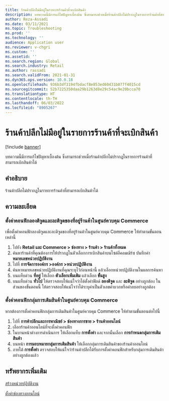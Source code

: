 ```yaml
---
title: ร้านค้าปลีกไม่มีอยู่ในรายการร้านค้าที่จะเบิกสินค้า
description: บทความนี้มีการแก้ไขปัญหาเบื้องต้น ซึ่งสามารถช่วยเมื่อร้านค้าปลีกไม่ปรากฏในรายการร้านค้าที่สามารถเบิกสินค้าได้
author: Reza-Assadi
ms.date: 03/11/2021
ms.topic: Troubleshooting
ms.prod: ''
ms.technology: ''
audience: Application user
ms.reviewer: v-chgri
ms.custom: ''
ms.assetid: ''
ms.search.region: Global
ms.search.industry: Retail
ms.author: rassadi
ms.search.validFrom: 2021-01-31
ms.dyn365.ops.version: 10.0.18
ms.openlocfilehash: 936b3df3194fbdacf8e853ed60431b077f4015cd
ms.sourcegitcommit: 52b7225350daa29b1263d8e29c54ac9e20bcca70
ms.translationtype: HT
ms.contentlocale: th-TH
ms.lasthandoff: 06/03/2022
ms.locfileid: "8905267"
---
```

# <a name="retail-store-doesnt-appear-in-the-list-of-stores-to-pick-up-from"></a>ร้านค้าปลีกไม่มีอยู่ในรายการร้านค้าที่จะเบิกสินค้า

[!include [banner](../../includes/banner.md)]

บทความนี้มีการแก้ไขปัญหาเบื้องต้น ซึ่งสามารถช่วยเมื่อร้านค้าปลีกไม่ปรากฏในรายการร้านค้าที่สามารถเบิกสินค้าได้

## <a name="description"></a>คำอธิบาย

ร้านค้าปลีกไม่ปรากฏในรายการร้านค้าที่สามารถเบิกสินค้าได้

## <a name="resolution"></a>ความละเอียด

### <a name="configure-the-longitude-and-latitude-for-the-store-address-in-commerce-headquarters"></a>ตั้งค่าคอนฟิกลองติจูดและละติจูดของที่อยู่ร้านค้าในศูนย์ควบคุม Commerce

เพื่อตั้งค่าคอนฟิกลองติจูดและละติจูดของที่อยู่ร้านค้าในศูนย์ควบคุม Commerce ให้ทำตามขั้นตอนเหล่านี้

1. ไปยัง **Retail และ Commerce \> ช่องทาง \> ร้านค้า \> ร้านค้าทั้งหมด**
1. ค้นหาร้านค้าที่คุณต้องการให้ปรากฏในตัวเลือกการเบิกสินค้าบนไซต์อีคอมเมิร์ซ บันทึกค่า **หมายเลขหน่วยปฏิบัติงาน**
1. ไปที่ **การจัดการองค์กร \>องค์กร \>หน่วยปฏิบัติงาน**
1. ค้นหาหมายเลขหน่วยปฏิบัติงานที่คุณระบุไว้ก่อนหน้านี้ แล้วเลือกหน่วยปฏิบัติงานในผลการค้นหา
1. บนแท็บด่วน **ที่อยู่** ให้เลือก **ตัวเลือกเพิ่มเติม** แล้วเลือก **ขั้นสูง**
1. บนแท็บด่วน **ทั่วไป** ให้ตรวจสอบให้แน่ใจว่าได้ตั้งค่าฟิลด์ **ลองติจูด** และ **ละติจูด** อย่างถูกต้อง ในส่วนของขั้นตอนนี้ ให้ตรวจสอบให้แน่ใจว่าได้ระบุค่าเป็นตัวเลขค่าบวกหรือค่าลบอย่างถูกต้อง

### <a name="configure-fulfillment-groups-in-commerce-headquarters"></a>ตั้งค่าคอนฟิกกลุ่มการเติมสินค้าในศูนย์ควบคุม Commerce

หากต้องการตั้งค่าคอนฟิกกลุ่มการเติมสินค้าในศูนย์ควบคุม Commerce ให้ทำตามขั้นตอนต่อไปนี้

1. ไปที่ **การค้าปลึกและการพาณิชย์ \> ช่องทางการขาย \> ร้านค้าออนไลน์**
1. เลือกร้านค้าออนไลน์ที่จะตั้งค่าคอนฟิก
1. ในบานหน้าต่างการดำเนินการ ให้เลือกแท็บ **การตั้งค่า** และจากนั้นเลือก **การกำหนดกลุ่มการเติมสินค้า**
1. บนหน้า **การมอบหมายกลุ่มการเติมสินค้า** ให้เลือกกลุ่มการเติมสินค้าของร้านค้าออนไลน์
1. ภายใต้ **การตั้งค่า** ตรวจสอบให้แน่ใจว่าร้านค้าปลีกได้รับการตั้งค่าคอนฟิกสำหรับกลุ่มการเติมสินค้าอย่างถูกต้องแล้ว

## <a name="additional-resources"></a>ทรัพยากรเพิ่มเติม 

[สร้างหน่วยปฏิบัติงาน](../../fin-ops-core/fin-ops/organization-administration/tasks/create-operating-unit.md)

[ตั้งค่าช่องทางออนไลน์](../channel-setup-online.md)